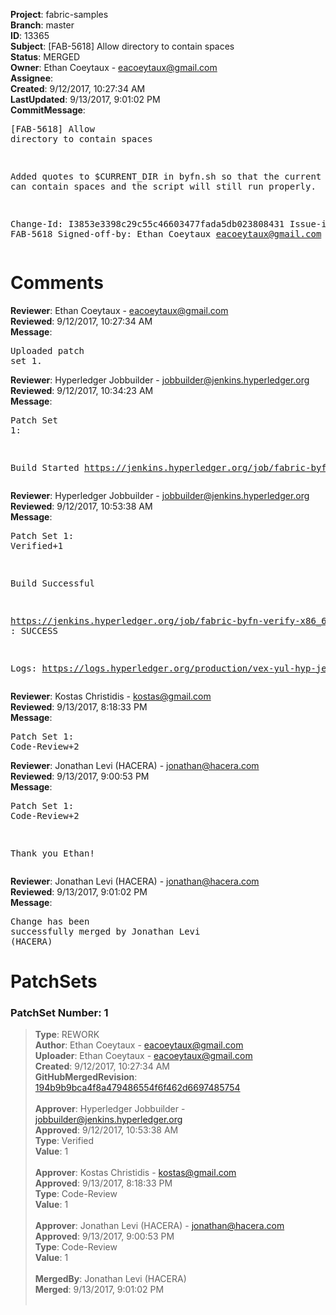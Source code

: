 <strong>Project</strong>: fabric-samples<br><strong>Branch</strong>: master<br><strong>ID</strong>: 13365<br><strong>Subject</strong>: [FAB-5618] Allow directory to contain spaces<br><strong>Status</strong>: MERGED<br><strong>Owner</strong>: Ethan Coeytaux - eacoeytaux@gmail.com<br><strong>Assignee</strong>:<br><strong>Created</strong>: 9/12/2017, 10:27:34 AM<br><strong>LastUpdated</strong>: 9/13/2017, 9:01:02 PM<br><strong>CommitMessage</strong>:<br><pre>[FAB-5618] Allow directory to contain spaces

Added quotes to $CURRENT_DIR in byfn.sh so that the current directory
can contain spaces and the script will still run properly.

Change-Id: I3853e3398c29c55c46603477fada5db023808431
Issue-id: FAB-5618
Signed-off-by: Ethan Coeytaux <eacoeytaux@gmail.com>
</pre><h1>Comments</h1><strong>Reviewer</strong>: Ethan Coeytaux - eacoeytaux@gmail.com<br><strong>Reviewed</strong>: 9/12/2017, 10:27:34 AM<br><strong>Message</strong>: <pre>Uploaded patch set 1.</pre><strong>Reviewer</strong>: Hyperledger Jobbuilder - jobbuilder@jenkins.hyperledger.org<br><strong>Reviewed</strong>: 9/12/2017, 10:34:23 AM<br><strong>Message</strong>: <pre>Patch Set 1:

Build Started https://jenkins.hyperledger.org/job/fabric-byfn-verify-x86_64/62/</pre><strong>Reviewer</strong>: Hyperledger Jobbuilder - jobbuilder@jenkins.hyperledger.org<br><strong>Reviewed</strong>: 9/12/2017, 10:53:38 AM<br><strong>Message</strong>: <pre>Patch Set 1: Verified+1

Build Successful 

https://jenkins.hyperledger.org/job/fabric-byfn-verify-x86_64/62/ : SUCCESS

Logs: https://logs.hyperledger.org/production/vex-yul-hyp-jenkins-1/fabric-byfn-verify-x86_64/62</pre><strong>Reviewer</strong>: Kostas Christidis - kostas@gmail.com<br><strong>Reviewed</strong>: 9/13/2017, 8:18:33 PM<br><strong>Message</strong>: <pre>Patch Set 1: Code-Review+2</pre><strong>Reviewer</strong>: Jonathan Levi (HACERA) - jonathan@hacera.com<br><strong>Reviewed</strong>: 9/13/2017, 9:00:53 PM<br><strong>Message</strong>: <pre>Patch Set 1: Code-Review+2

Thank you Ethan!</pre><strong>Reviewer</strong>: Jonathan Levi (HACERA) - jonathan@hacera.com<br><strong>Reviewed</strong>: 9/13/2017, 9:01:02 PM<br><strong>Message</strong>: <pre>Change has been successfully merged by Jonathan Levi (HACERA)</pre><h1>PatchSets</h1><h3>PatchSet Number: 1</h3><blockquote><strong>Type</strong>: REWORK<br><strong>Author</strong>: Ethan Coeytaux - eacoeytaux@gmail.com<br><strong>Uploader</strong>: Ethan Coeytaux - eacoeytaux@gmail.com<br><strong>Created</strong>: 9/12/2017, 10:27:34 AM<br><strong>GitHubMergedRevision</strong>: [194b9b9bca4f8a479486554f6f462d6697485754](https://github.com/hyperledger-gerrit-archive/fabric-samples/commit/194b9b9bca4f8a479486554f6f462d6697485754)<br><br><strong>Approver</strong>: Hyperledger Jobbuilder - jobbuilder@jenkins.hyperledger.org<br><strong>Approved</strong>: 9/12/2017, 10:53:38 AM<br><strong>Type</strong>: Verified<br><strong>Value</strong>: 1<br><br><strong>Approver</strong>: Kostas Christidis - kostas@gmail.com<br><strong>Approved</strong>: 9/13/2017, 8:18:33 PM<br><strong>Type</strong>: Code-Review<br><strong>Value</strong>: 1<br><br><strong>Approver</strong>: Jonathan Levi (HACERA) - jonathan@hacera.com<br><strong>Approved</strong>: 9/13/2017, 9:00:53 PM<br><strong>Type</strong>: Code-Review<br><strong>Value</strong>: 1<br><br><strong>MergedBy</strong>: Jonathan Levi (HACERA)<br><strong>Merged</strong>: 9/13/2017, 9:01:02 PM<br><br></blockquote>